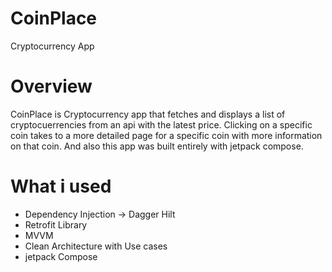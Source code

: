# CoinPlace
Cryptocurrency App

# Overview
CoinPlace is Cryptocurrency app that fetches and displays a list of cryptocuerrencies from an api with the latest price.
Clicking on a specific coin takes to a more detailed page for a specific coin with more information on that coin.
And also this app was built entirely with jetpack compose.

# What i used
- Dependency Injection -> Dagger Hilt
- Retrofit Library
- MVVM
- Clean Architecture with Use cases
- jetpack Compose
